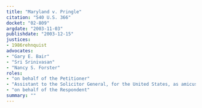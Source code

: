 ```yaml
---
title: "Maryland v. Pringle"
citation: "540 U.S. 366"
docket: "02-809"
argdate: "2003-11-03"
publishdate: "2003-12-15"
justices:
- 1986rehnquist
advocates:
- "Gary E. Bair"
- "Sri Srinivasan"
- "Nancy S. Forster"
roles:
- "on behalf of the Petitioner"
- "Assistant to the Solicitor General, for the United States, as amicus curiae, supporting the Petitioner"
- "on behalf of the Respondent"
summary: ""
---
```


